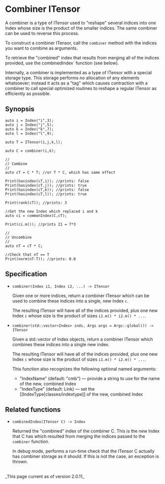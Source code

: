 # Combiner ITensor

A combiner is a type of ITensor used to "reshape" several indices into one Index whose size is the product of the smaller indices. The same combiner can be used to reverse this process.

To construct a combiner ITensor, call the `combiner` method with the indices you want to combine as arguments.

To retrieve the "combined" index that results from merging all of the indices provided, use the combinedIndex` function (see below).

Internally, a combiner is implemented as a type of ITensor with a special storage type. This storage performs no allocation of any elements whatsoever; instead it acts as a "tag" which causes contraction with a combiner to call special optimized routines to reshape a regular ITensor as efficiently as possible.


## Synopsis

    auto i = Index("i",3);
    auto j = Index("j",5);
    auto k = Index("k",7);
    auto l = Index("l",9);

    auto T = ITensor(i,j,k,l);

    auto C = combiner(i,k);

    //
    // Combine
    // 
    auto cT = C * T; //or T * C, which has same effect

    Print(hasindex(cT,i)); //prints: false
    Print(hasindex(cT,j)); //prints: true
    Print(hasindex(cT,k)); //prints: false
    Print(hasindex(cT,l)); //prints: true

    Print(rank(cT)); //prints: 3

    //Get the new Index which replaced i and k
    auto ci = commonIndex(C,cT);

    Print(ci.m()); //prints 21 = 7*3

    //
    // Uncombine
    // 
    auto nT = cT * C;

    //Check that nT == T
    Print(norm(nT-T)); //prints: 0.0

## Specification

* `combiner(Index i1, Index i2, ...) -> ITensor`

  Given one or more indices, return a combiner ITensor which can be used to combine these indices
  into a single, new Index `c`.

  The resulting ITensor will have all of the indices provided, plus one new Index `c` whose
  size is the product of sizes `i1.m() * i2.m() * ...`.

* `combiner(std::vector<Index> inds, Args args = Args::global()) -> ITensor`

  Given a std::vector of Index objects, return a combiner ITensor which combines these indices
  into a single new index.

  The resulting ITensor will have all of the indices provided, plus one new Index `c` whose
  size is the product of sizes `i1.m() * i2.m() * ...`.

  This function also recognizes the following optional named arguments:

  * "IndexName" (default: "cmb") &mdash; provide a string to use for the name of the new, combined Index
  * "IndexType" (default: Link) &mdash; set the [[IndexType|classes/indextype]] of the new, combined Index

## Related functions

* `combinedIndex(ITensor C) -> Index`
  
  Returned the "combined" index of the combiner C. This is the new Index that C has 
  which resulted from merging the indices passed to the `combiner` function.

  In debug mode, performs a run-time check that the ITensor C actually
  has combiner storage as it should. If this is not the case, an exception is thrown.

<br/>
_This page current as of version 2.0.11_

